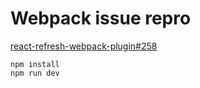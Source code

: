 # Webpack issue repro

[react-refresh-webpack-plugin#258](https://github.com/pmmmwh/react-refresh-webpack-plugin/issues/258)

```
npm install
npm run dev
```